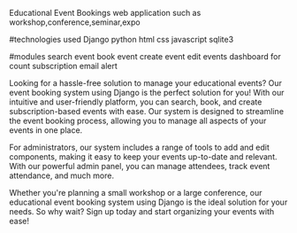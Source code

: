Educational Event Bookings web application such as workshop,conference,seminar,expo 

#technologies used
Django
python
html
css
javascript
sqlite3

#modules
search event
book event
create event
edit events
dashboard for count
subscription
email alert


Looking for a hassle-free solution to manage your educational events? Our event booking system using Django is the perfect solution for you! With our intuitive and user-friendly platform, you can search, book, and create subscription-based events with ease. Our system is designed to streamline the event booking process, allowing you to manage all aspects of your events in one place.

For administrators, our system includes a range of tools to add and edit components, making it easy to keep your events up-to-date and relevant. With our powerful admin panel, you can manage attendees, track event attendance, and much more.

Whether you're planning a small workshop or a large conference, our educational event booking system using Django is the ideal solution for your needs. So why wait? Sign up today and start organizing your events with ease!
